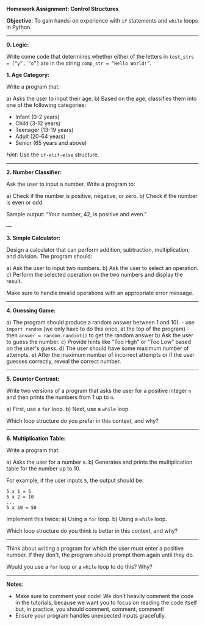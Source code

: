 **Homework Assignment: Control Structures**

**Objective**: To gain hands-on experience with `if` statements and `while` loops in Python.

---

**0. Logic:**

Write come code that determines whether either of the letters in `test_strs = [“y”, “o”]` are in the string `comp_str = “Hello World!”`.

**1. Age Category:**

Write a program that:

a) Asks the user to input their age.
b) Based on the age, classifies them into one of the following categories:
  - Infant (0-2 years)
  - Child (3-12 years)
  - Teenager (13-19 years)
  - Adult (20-64 years)
  - Senior (65 years and above)

*Hint*: Use the `if-elif-else` structure.

---

**2. Number Classifier:**

Ask the user to input a number. Write a program to:

a) Check if the number is positive, negative, or zero.
b) Check if the number is even or odd.

Sample output: “Your number, 42, is positive and even."

—

**3. Simple Calculator:**

Design a calculator that can perform addition, subtraction, 
multiplication, and division. The program should:

a) Ask the user to input two numbers.
b) Ask the user to select an operation.
c) Perform the selected operation on the two numbers and display the 
result.

Make sure to handle invalid operations with an appropriate error message.

---

**4. Guessing Game:**

a) The program should produce a random answer between 1 and 10).
    - use `import random` (we only have to do this once, at the top of the program)
    - then `answer = random.randint()` to get the random answer
b) Ask the user to guess the number.
c) Provide hints like "Too High" or "Too Low" based on the user's guess.
d) The user should have some maximum number of attempts.
e) After the maximum number of incorrect attempts or if the user guesses correctly, reveal the 
correct number.

---

**5. Counter Contrast:**

Write two versions of a program that asks the user for a positive integer 
`n` and then prints the numbers from 1 up to `n`.

a) First, use a `for` loop.
b) Next, use a `while` loop.

Which loop structure do you prefer in this context, and why?

---

**6. Multiplication Table:**

Write a program that:

a) Asks the user for a number `n`.
b) Generates and prints the multiplication table for the number up to 10.

For example, if the user inputs `5`, the output should be:
```
5 x 1 = 5
5 x 2 = 10
...
5 x 10 = 50
```

Implement this twice:
a) Using a `for` loop.
b) Using a `while` loop.

Which loop structure do you think is better in this context, and why?

---

Think about writing a program for which the user must enter a positive number. If they don't, the program should prompt them again until they do.  

Would you use a `for` loop or a `while` loop to do this? Why?

---

**Notes**:

- Make sure to comment your code! We don’t heavily comment the code in the tutorials, because we want you to focus on reading the code itself but, in practice, you should comment, comment, comment!
- Ensure your program handles unexpected inputs gracefully.